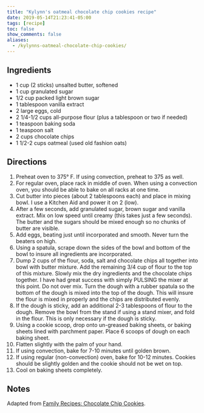 ```yaml
---
title: "Kylynn's oatmeal chocolate chip cookies recipe"
date: 2019-05-14T21:23:41-05:00
tags: [recipe]
toc: false
show_comments: false
aliases:
  - /kylynns-oatmeal-chocolate-chip-cookies/
---
```


## Ingredients

- 1 cup (2 sticks) unsalted butter, softened
- 1 cup granulated sugar
- 1/2 cup packed light brown sugar
- 1 tablespoon vanilla extract
- 2 large eggs, cold
- 2 1/4-1/2 cups all-purpose flour (plus a tablespoon or two if needed)
- 1 teaspoon baking soda
- 1 teaspoon salt
- 2 cups chocolate chips
- 1 1/2-2 cups oatmeal (used old fashion oats)

## Directions

1. Preheat oven to 375° F. If using convection, preheat to 375 as well. 
1. For regular oven, place rack in middle of oven. When using a convection oven, you should be able to bake on all racks at one time.
1. Cut butter into pieces (about 2 tablespoons each) and place in mixing bowl. I use a Kitchen Aid and power it on 2 (low).
1. After a few seconds, add granulated sugar, brown sugar and vanilla extract. Mix on low speed until creamy (this takes just a few seconds). The butter and the sugars should be mixed enough so no chunks of butter are visible.
1. Add eggs, beating just until incorporated and smooth. Never turn the beaters on high.
1. Using a spatula, scrape down the sides of the bowl and bottom of the bowl to insure all ingredients are incorporated.
1. Dump 2 cups of the flour, soda, salt and chocolate chips all together into bowl with butter mixture. Add the remaining 3/4 cup of flour to the top of this mixture. Slowly mix the dry ingredients and the chocolate chips together. I have had great success with simply PULSING the mixer at this point. Do not over mix. Turn the dough with a rubber spatula so the bottom of the dough is mixed into the top of the dough. This will insure the flour is mixed in properly and the chips are distributed evenly.
1. If the dough is sticky, add an additional 2-3 tablespoons of flour to the dough. Remove the bowl from the stand if using a stand mixer, and fold in the flour. This is only necessary if the dough is sticky.
1. Using a cookie scoop, drop onto un-greased baking sheets, or baking sheets lined with parchment paper. Place 6 scoops of dough on each baking sheet.
1. Flatten slightly with the palm of your hand.
1. If using convection, bake for 7-10 minutes until golden brown.
1. If using regular (non-convection) oven, bake for 10-12 minutes.
Cookies should be slightly golden and the cookie should not be wet on top.
1. Cool on baking sheets completely.

## Notes

Adapted from [Family Recipes: Chocolate Chip Cookies](https://www.familysearch.org/blog/en/heritage-recipes-chocolate-chip-cookies/).
